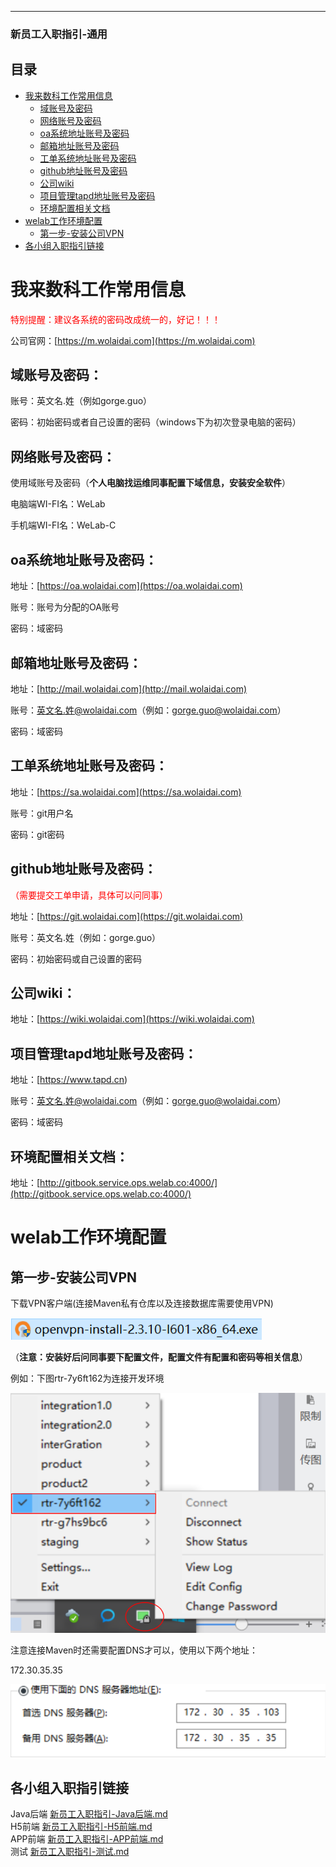 ****
### 新员工入职指引-通用

## 目录
* [我来数科工作常用信息](#我来数科工作常用信息)
    * [域账号及密码](#域账号及密码)
    * [网络账号及密码](#网络账号及密码)
    * [oa系统地址账号及密码](#oa系统地址账号及密码)
    * [邮箱地址账号及密码](#邮箱地址账号及密码)
    * [工单系统地址账号及密码](#工单系统地址账号及密码)
    * [github地址账号及密码](#github地址账号及密码)
    * [公司wiki](#公司wiki)
    * [项目管理tapd地址账号及密码](#项目管理tapd地址账号及密码)
    * [环境配置相关文档](#环境配置相关文档)
* [welab工作环境配置](#welab工作环境配置)
    * [第一步-安装公司VPN](#第一步-安装公司vpn)
* [各小组入职指引链接](#各小组入职指引链接)
 

# 我来数科工作常用信息

<font color=red>特别提醒：建议各系统的密码改成统一的，好记！！！</font>

公司官网：[https://m.wolaidai.com](https://m.wolaidai.com)

## 域账号及密码：

账号：英文名.姓（例如gorge.guo）

密码：初始密码或者自己设置的密码（windows下为初次登录电脑的密码）

## 网络账号及密码：

使用域账号及密码（**个人电脑找运维同事配置下域信息，安装安全软件**）

电脑端WI-FI名：WeLab

手机端WI-FI名：WeLab-C

## oa系统地址账号及密码：

地址：[https://oa.wolaidai.com](https://oa.wolaidai.com)

账号：账号为分配的OA账号

密码：域密码

## 邮箱地址账号及密码：

地址：[http://mail.wolaidai.com](http://mail.wolaidai.com)

账号：英文名.姓@wolaidai.com（例如：gorge.guo@wolaidai.com）

密码：域密码

## 工单系统地址账号及密码：

地址：[https://sa.wolaidai.com](https://sa.wolaidai.com)

账号：git用户名

密码：git密码

## github地址账号及密码：

<font color=red>（需要提交工单申请，具体可以问同事）</font>

地址：[https://git.wolaidai.com](https://git.wolaidai.com)

账号：英文名.姓（例如：gorge.guo）

密码：初始密码或自己设置的密码

## 公司wiki：

地址：[https://wiki.wolaidai.com](https://wiki.wolaidai.com)

## 项目管理tapd地址账号及密码：

地址：[https://www.tapd.cn)

账号：英文名.姓@wolaidai.com（例如：gorge.guo@wolaidai.com）

密码：域密码

## 环境配置相关文档：

地址：[http://gitbook.service.ops.welab.co:4000/](http://gitbook.service.ops.welab.co:4000/)

# welab工作环境配置

## 第一步-安装公司VPN

下载VPN客户端(连接Maven私有仓库以及连接数据库需要使用VPN)

![](img/public/vpn1.png)

（**注意：安装好后问同事要下配置文件，配置文件有配置和密码等相关信息**）

例如：下图rtr-7y6ft162为连接开发环境

![](img/public/vpn2.png)

注意连接Maven时还需要配置DNS才可以，使用以下两个地址：

172.30.35.35

![](img/public/vpn3.png)  


## 各小组入职指引链接  

Java后端 [新员工入职指引-Java后端.md](新员工入职指引-Java后端.md)  
H5前端 [新员工入职指引-H5前端.md](新员工入职指引-H5前端.md)  
APP前端 [新员工入职指引-APP前端.md](新员工入职指引-APP前端.md)  
测试 [新员工入职指引-测试.md](新员工入职指引-测试.md)  